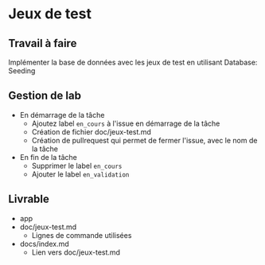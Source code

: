 # Jeux de test

## Travail à faire

Implémenter la base de données avec les jeux de test en utilisant Database: Seeding

## Gestion de lab 

- En démarrage de la tâche 
  - Ajoutez label `en_cours` à l'issue en démarrage de la tâche
  - Création de fichier doc/jeux-test.md
  - Création de pullrequest qui permet de fermer l'issue, avec le nom de la tâche
- En fin de la tâche
  - Supprimer le label `en_cours`
  - Ajouter le label `en_validation`

## Livrable

- app
- doc/jeux-test.md
  - Lignes de commande utilisées
- docs/index.md
  - Lien vers doc/jeux-test.md